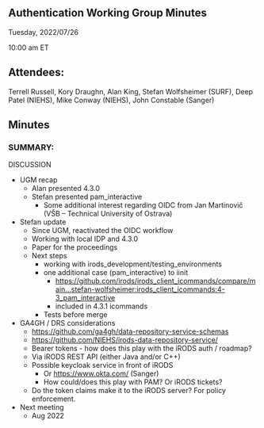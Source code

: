 ## Authentication Working Group Minutes

Tuesday, 2022/07/26

10:00 am ET

## Attendees:

Terrell Russell, Kory Draughn, Alan King, Stefan Wolfsheimer (SURF), Deep Patel (NIEHS), Mike Conway (NIEHS), John Constable (Sanger)

## Minutes

### SUMMARY:

DISCUSSION

 - UGM recap
   - Alan presented 4.3.0
   - Stefan presented pam_interactive
     - Some additional interest regarding OIDC from Jan Martinovič (VŠB – Technical University of Ostrava)
 - Stefan update
   - Since UGM, reactivated the OIDC workflow
   - Working with local IDP and 4.3.0
   - Paper for the proceedings
   - Next steps
     - working with irods_development/testing_environments
     - one additional case (pam_interactive) to iinit
       - https://github.com/irods/irods_client_icommands/compare/main...stefan-wolfsheimer:irods_client_icommands:4-3_pam_interactive 
       - included in 4.3.1 icommands
     - Tests before merge
 - GA4GH / DRS considerations
   - https://github.com/ga4gh/data-repository-service-schemas 
   - https://github.com/NIEHS/irods-data-repository-service/ 
   - Bearer tokens - how does this play with the iRODS auth / roadmap?
   - Via iRODS REST API (either Java and/or C++)
   - Possible keycloak service in front of iRODS
     - Or https://www.okta.com/ (Sanger)
     - How could/does this play with PAM?  Or iRODS tickets?
   - Do the token claims make it to the iRODS server?  For policy enforcement.
 - Next meeting
   - Aug 2022

